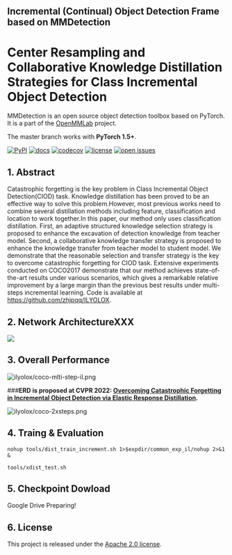 ## Incremental (Continual) Object Detection Frame based on MMDetection

# Center Resampling and Collaborative Knowledge Distillation Strategies for Class Incremental Object Detection

MMDetection is an open source object detection toolbox based on PyTorch. It is
a part of the [OpenMMLab](https://openmmlab.com/) project.

The master branch works with **PyTorch 1.5+**.

[![PyPI](https://img.shields.io/pypi/v/mmdet)](https://pypi.org/project/mmdet)
[![docs](https://img.shields.io/badge/docs-latest-blue)](https://mmdetection.readthedocs.io/en/latest/)
[![codecov](https://codecov.io/gh/open-mmlab/mmdetection/branch/master/graph/badge.svg)](https://codecov.io/gh/open-mmlab/mmdetection)
[![license](https://img.shields.io/github/license/open-mmlab/mmdetection.svg)](https://github.com/open-mmlab/mmdetection/blob/master/LICENSE)
[![open issues](https://isitmaintained.com/badge/open/open-mmlab/mmdetection.svg)](https://github.com/open-mmlab/mmdetection/issues)


## 1. Abstract
Catastrophic forgetting is the key problem in Class Incremental Object Detection(CIOD) task. 
Knowledge distillation has been proved to be an effective way to solve this problem.However, 
most previous works need to combine several distillation methods including feature, 
classification and location to work together.In this paper, our method only uses classification 
distillation. First, an adaptive structured knowledge selection strategy is proposed to enhance 
the excavation of detection knowledge from teacher model. Second, a collaborative knowledge 
transfer strategy is proposed to enhance the knowledge transfer from teacher model to student 
model. We demonstrate that the reasonable selection and transfer strategy is the key to overcome 
catastrophic forgetting for CIOD task. Extensive experiments conducted on COCO2017 demonstrate 
that our method achieves state-of-the-art results under various scenarios, which gives a remarkable 
relative improvement by a large margin than the previous best results under multi-steps incremental 
learning. Code is available at https://github.com/zhjpqq/ILYOLOX.


## 2. Network ArchitectureXXX

![](https://img-blog.csdnimg.cn/67a88f7bf1be4dbca3fe6812bed37d66.png)


## 3. Overall Performance

[comment]: <> (![ilyolox/coco-mlti-step-il.png]&#40;ilyolox/coco-mlti-step-il.png&#41;)

![ilyolox/coco-mlti-step-il.png](https://img-blog.csdnimg.cn/7bfdfd09c9904baeb500da93eb8ff12b.png)

[comment]: <> (![ilyolox/coco-mlti-step-il.png]&#40;https://imgur.com/baV9ca5&#41;)

###**ERD is proposed at CVPR 2022: [Overcoming Catastrophic Forgetting in Incremental Object Detection via Elastic Response Distillation](https://arxiv.org/abs/2204.02136).** 


[comment]: <> (![ilyolox/coco-2xsteps.png]&#40;ilyolox/coco-2xsteps.png&#41;)

![ilyolox/coco-2xsteps.png](https://img-blog.csdnimg.cn/49e0ffa12cb245f19688ebce53cf5070.png#pic_center)

[comment]: <> (![ilyolox/coco-2xsteps.png]&#40;https://imgur.com/TZN5MLC&#41;)

## 4. Traing & Evaluation

```
nohup tools/dist_train_increment.sh 1>$expdir/common_exp_il/nohup 2>&1 &
```

```
tools/xdist_test.sh
```

## 5. Checkpoint Dowload

Google Drive Preparing!  


## 6. License

This project is released under the [Apache 2.0 license](LICENSE).
